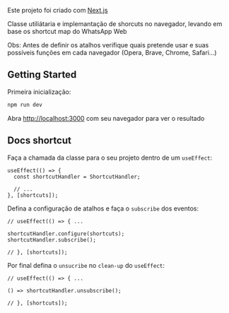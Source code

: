 Este projeto foi criado com [Next.js](https://nextjs.org/)

Classe utiliátaria e implemantação de shorcuts no navegador, levando em base os shortcut map do WhatsApp Web

Obs: Antes de definir os atalhos verifique quais pretende usar e suas possíveis funções em cada navegador (Opera, Brave, Chrome, Safari...)

## Getting Started

Primeira inicialização:

```bash
npm run dev
```

Abra [http://localhost:3000](http://localhost:3000) com seu navegador para ver o resultado

## Docs shortcut

Faça a chamada da classe para o seu projeto dentro de um `useEffect`:

```tsx
useEffect(() => {
  const shortcutHandler = ShortcutHandler;

  // ...
}, [shortcuts]);
```

Defina a configuração de atalhos e faça o `subscribe` dos eventos:

```tsx
// useEffect(() => { ...

shortcutHandler.configure(shortcuts);
shortcutHandler.subscribe();

// }, [shortcuts]);
```

Por final defina o `unsucribe` no `clean-up` do `useEffect`:

```tsx
// useEffect(() => { ...

() => shortcutHandler.unsubscribe();

// }, [shortcuts]);
```
